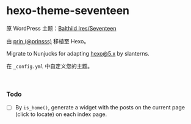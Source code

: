 # hexo-theme-seventeen

原 WordPress 主题：[Balthild Ires/Seventeen](http://git.oschina.net/balthild/Seventeen)

由 [prin (@prinsss)](https://prin.pw) 移植至 Hexo。

Migrate to Nunjucks for adapting hexo@5.x by slanterns.

在 `_config.yml` 中自定义您的主题。

&ensp;

### Todo
- [ ] By `is_home()`, generate a widget with the posts on the current page (click to locate) on each index page.